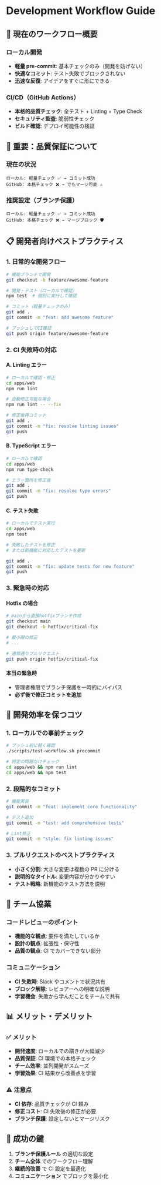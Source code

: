# Development Workflow Guide

## 🎯 **現在のワークフロー概要**

### ローカル開発

- **軽量 pre-commit**: 基本チェックのみ（開発を妨げない）
- **快適なコミット**: テスト失敗でブロックされない
- **迅速な反復**: アイデアをすぐに形にできる

### CI/CD（GitHub Actions）

- **本格的品質チェック**: 全テスト + Linting + Type Check
- **セキュリティ監査**: 脆弱性チェック
- **ビルド確認**: デプロイ可能性の検証

## 🚨 **重要：品質保証について**

### 現在の状況

```
ローカル: 軽量チェック ✅ → コミット成功
GitHub: 本格チェック ❌ → でもマージ可能 ⚠️
```

### 推奨設定（ブランチ保護）

```
ローカル: 軽量チェック ✅ → コミット成功
GitHub: 本格チェック ❌ → マージブロック 🛡️
```

## 📋 **開発者向けベストプラクティス**

### 1. **日常的な開発フロー**

```bash
# 機能ブランチで開発
git checkout -b feature/awesome-feature

# 開発・テスト（ローカルで確認）
npm test  # 個別に実行して確認

# コミット（軽量チェックのみ）
git add .
git commit -m "feat: add awesome feature"

# プッシュしてCI確認
git push origin feature/awesome-feature
```

### 2. **CI 失敗時の対応**

#### A. **Linting エラー**

```bash
# ローカルで確認・修正
cd apps/web
npm run lint

# 自動修正可能な場合
npm run lint -- --fix

# 修正後再コミット
git add .
git commit -m "fix: resolve linting issues"
git push
```

#### B. **TypeScript エラー**

```bash
# ローカルで確認
cd apps/web
npm run type-check

# エラー箇所を修正後
git add .
git commit -m "fix: resolve type errors"
git push
```

#### C. **テスト失敗**

```bash
# ローカルでテスト実行
cd apps/web
npm test

# 失敗したテストを修正
# または新機能に対応したテストを更新

git add .
git commit -m "fix: update tests for new feature"
git push
```

### 3. **緊急時の対応**

#### Hotfix の場合

```bash
# mainから直接hotfixブランチ作成
git checkout main
git checkout -b hotfix/critical-fix

# 最小限の修正
# ...

# 通常通りプルリクエスト
git push origin hotfix/critical-fix
```

#### 本当の緊急時

- 管理者権限でブランチ保護を一時的にバイパス
- **必ず後で修正コミットを追加**

## 🎨 **開発効率を保つコツ**

### 1. **ローカルでの事前チェック**

```bash
# プッシュ前に軽く確認
./scripts/test-workflow.sh precommit

# 特定の問題だけチェック
cd apps/web && npm run lint
cd apps/web && npm test
```

### 2. **段階的なコミット**

```bash
# 機能実装
git commit -m "feat: implement core functionality"

# テスト追加
git commit -m "test: add comprehensive tests"

# Lint修正
git commit -m "style: fix linting issues"
```

### 3. **プルリクエストのベストプラクティス**

- **小さく分割**: 大きな変更は複数の PR に分ける
- **説明的なタイトル**: 変更内容が分かりやすい
- **テスト戦略**: 新機能のテスト方法を説明

## 🔄 **チーム協業**

### コードレビューのポイント

- **機能的な観点**: 要件を満たしているか
- **設計の観点**: 拡張性・保守性
- **品質の観点**: CI でカバーできない部分

### コミュニケーション

- **CI 失敗時**: Slack やコメントで状況共有
- **ブロック解除**: レビュアーへの明確な説明
- **学習機会**: 失敗から学んだことをチームで共有

## 📊 **メリット・デメリット**

### ✅ **メリット**

- **開発速度**: ローカルでの躓きが大幅減少
- **品質保証**: CI 環境での本格チェック
- **チーム効率**: 並列開発がスムーズ
- **学習効果**: CI 結果から改善点を学習

### ⚠️ **注意点**

- **CI 依存**: 品質チェックが CI 頼み
- **修正コスト**: CI 失敗後の修正が必要
- **ブランチ保護**: 設定しないとマージリスク

## 🎯 **成功の鍵**

1. **ブランチ保護ルール** の適切な設定
2. **チーム全体** でのワークフロー理解
3. **継続的改善** で CI 設定を最適化
4. **コミュニケーション** でブロックを最小化
